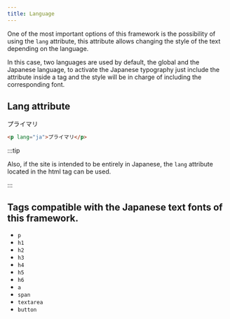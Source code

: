 ```yaml
---
title: Language
---
```


<link rel="stylesheet" href="https://cdn.jsdelivr.net/npm/@kagarisoft/csc/dist/css/common.min.css"/>


One of the most important options of this framework is the possibility of using the `lang` attribute, this attribute allows changing the style of the text depending on the language.

In this case, two languages are used by default, the global and the Japanese language, to activate the Japanese typography just include the attribute inside a tag and the style will be in charge of including the corresponding font.

## Lang attribute

<div class="example dark__bg">
    <p lang="ja">プライマリ</p>
</div>

    
```html
<p lang="ja">プライマリ</p>
```


:::tip

Also, if the site is intended to be entirely in Japanese, the `lang` attribute located in the html tag can be used.

:::

## Tags compatible with the Japanese text fonts of this framework.

* `p`
* `h1`
* `h2`
* `h3`
* `h4`
* `h5`
* `h6`
* `a`
* `span`
* `textarea`
* `button`
